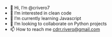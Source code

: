 - 👋 Hi, I’m @crivero7
- 👀 I’m interested in clean code
- 🌱 I’m currently learning Javascript
- 💞️ I’m looking to collaborate on Python projects
- 📫 How to reach me cdrr.rivero@gmail.com

<!---
crivero7/crivero7 is a ✨ special ✨ repository because its `README.md` (this file) appears on your GitHub profile.
You can click the Preview link to take a look at your changes.
--->
